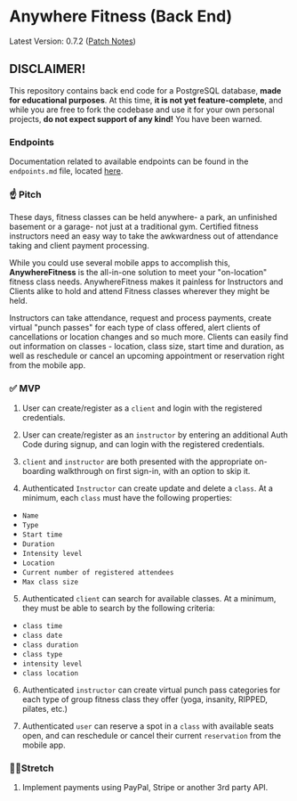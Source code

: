 # Anywhere Fitness (Back End)

Latest Version: 0.7.2 ([Patch Notes](https://github.com/WaywardPooch/anywhere-fitness-backend/pull/8))

## DISCLAIMER!

This repository contains back end code for a PostgreSQL database, **made for educational purposes**. At this time, **it is not yet feature-complete**, and while you are free to fork the codebase and use it for your own personal projects, **do not expect support of any kind!** You have been warned.

### Endpoints

Documentation related to available endpoints can be found in the `endpoints.md` file, located [here](endpoints.md).

### ☝️ **Pitch**

These days, fitness classes can be held anywhere- a park, an unfinished basement or a garage- not just at a traditional gym. Certified fitness instructors need an easy way to take the awkwardness out of attendance taking and client payment processing.

While you could use several mobile apps to accomplish this, **AnywhereFitness** is the all-in-one solution to meet your "on-location" fitness class needs. AnywhereFitness makes it painless for Instructors and Clients alike to hold and attend Fitness classes wherever they might be held.

Instructors can take attendance, request and process payments, create virtual "punch passes" for each type of class offered, alert clients of cancellations or location changes and so much more. Clients can easily find out information on classes - location, class size, start time and duration, as well as reschedule or cancel an upcoming appointment or reservation right from the mobile app.

### ✅ **MVP**

1. User can create/register as a `client` and login with the registered credentials.

2. User can create/register as an `instructor` by entering an additional Auth Code during signup, and can login with the registered credentials.

3. `client` and `instructor` are both presented with the appropriate on-boarding walkthrough on first sign-in, with an option to skip it.

4. Authenticated `Instructor` can create update and delete a `class`. At a minimum, each `class` must have the following properties:

  - `Name`
  - `Type`
  - `Start time`
  - `Duration`
  - `Intensity level`
  - `Location`
  - `Current number of registered attendees`
  - `Max class size`

5. Authenticated `client` can search for available classes. At a minimum, they must be able to search by the following criteria:

  - `class time`
  - `class date`
  - `class duration`
  - `class type`
  - `intensity level`
  - `class location`

6. Authenticated `instructor` can create virtual punch pass categories for each type of group fitness class they offer (yoga, insanity, RIPPED, pilates, etc.)

7. Authenticated `user` can reserve a spot in a `class` with available seats open, and can reschedule or cancel their current `reservation` from the mobile app.

### 🏃‍♀️**Stretch**

1. Implement payments using PayPal, Stripe or another 3rd party API.
